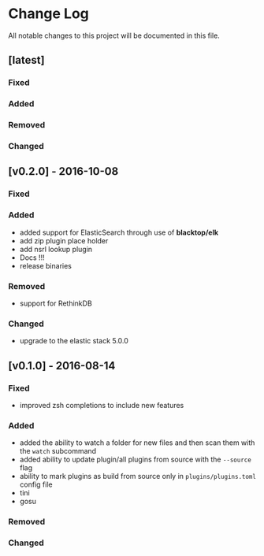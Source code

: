 Change Log
==========

All notable changes to this project will be documented in this file.

[latest]
--------

### Fixed

### Added

### Removed

### Changed

[v0.2.0] - 2016-10-08
---------------------

### Fixed

### Added

-	added support for ElasticSearch through use of **blacktop/elk**
-	add zip plugin place holder
-	add nsrl lookup plugin
-	Docs !!!
-	release binaries

### Removed

-	support for RethinkDB

### Changed

-	upgrade to the elastic stack 5.0.0

[v0.1.0] - 2016-08-14
---------------------

### Fixed

-	improved zsh completions to include new features

### Added

-	added the ability to watch a folder for new files and then scan them with the `watch` subcommand
-	added ability to update plugin/all plugins from source with the `--source` flag
-	ability to mark plugins as build from source only in `plugins/plugins.toml` config file
-	tini
-	gosu

### Removed

### Changed
